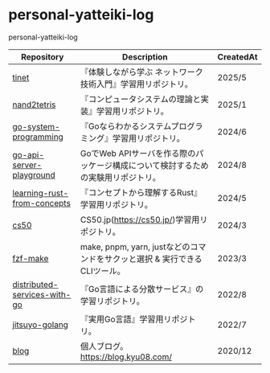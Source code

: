 # personal-yatteiki-log
personal-yatteiki-log


| Repository | Description | CreatedAt |
| ---- | ----------- | ----------- |
| [tinet](https://github.com/kyu08/tinet) | 『体験しながら学ぶ ネットワーク技術入門』学習用リポジトリ。 | 2025/5 |
| [nand2tetris](https://github.com/kyu08/nand2tetris) | 『コンピュータシステムの理論と実装』学習用リポジトリ。 | 2025/1 |
| [go-system-programming](https://github.com/kyu08/go-system-programming) | 『Goならわかるシステムプログラミング』学習用リポジトリ。 | 2024/6 |
| [go-api-server-playground](https://github.com/kyu08/go-api-server-playground) | GoでWeb APIサーバを作る際のパッケージ構成について検討するための実験用リポジトリ。 | 2024/8 |
| [learning-rust-from-concepts](https://github.com/kyu08/learning-rust-from-concepts) | 『コンセプトから理解するRust』学習用リポジトリ。 | 2024/5 |
| [cs50](https://github.com/kyu08/cs50) | CS50.jp(https://cs50.jp/)学習用リポジトリ。 | 2024/3 | 
| [fzf-make](https://github.com/kyu08/fzf-make) | make, pnpm, yarn, justなどのコマンドをサクッと選択 & 実行できるCLIツール。 | 2023/3 |
| [distributed-services-with-go](https://github.com/kyu08/distributed-services-with-go) | 『Go言語による分散サービス』の学習リポジトリ。 | 2022/8 |
| [jitsuyo-golang](https://github.com/kyu08/jitsuyo-golang) | 『実用Go言語』学習用リポジトリ。 | 2022/7 |
| [blog](https://github.com/kyu08/blog) | 個人ブログ。https://blog.kyu08.com/ | 2020/12 |
